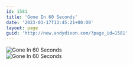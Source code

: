 ```yaml
---
id: 1581
title: 'Gone In 60 Seconds'
date: '2023-03-17T13:45:21+00:00'
layout: page
guid: 'http://new.andydixon.com/?page_id=1581'
---
```


![Gone In 60 Seconds](https://i0.wp.com/assets.g8x2.ldn.idrivee2-23.com/posters/Gone%20In%2060%20Seconds%2001.jpg?w=1200&ssl=1 "Gone In 60 Seconds")  
![Gone In 60 Seconds](https://i0.wp.com/assets.g8x2.ldn.idrivee2-23.com/posters/Gone%20In%2060%20Seconds%2002.jpg?w=1200&ssl=1 "Gone In 60 Seconds")
